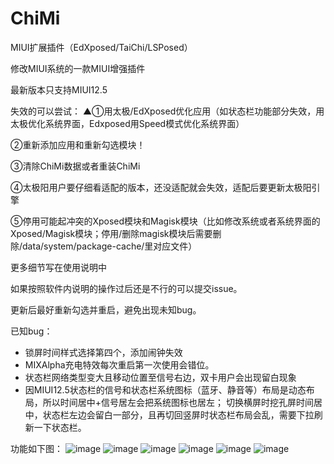 # ChiMi #
MIUI扩展插件（EdXposed/TaiChi/LSPosed）

修改MIUI系统的一款MIUI增强插件


最新版本只支持MIUI12.5

失效的可以尝试：
▲①用太极/EdXposed优化应用（如状态栏功能部分失效，用太极优化系统界面，Edxposed用Speed模式优化系统界面） 

②重新添加应用和重新勾选模块！

③清除ChiMi数据或者重装ChiMi

④太极阳用户要仔细看适配的版本，还没适配就会失效，适配后要更新太极阳引擎

⑤停用可能起冲突的Xposed模块和Magisk模块（比如修改系统或者系统界面的Xposed/Magisk模块；停用/删除magisk模块后需要删除/data/system/package-cache/里对应文件）

更多细节写在使用说明中

如果按照软件内说明的操作过后还是不行的可以提交issue。

更新后最好重新勾选并重启，避免出现未知bug。


已知bug：
- 锁屏时间样式选择第四个，添加闹钟失效
- MIXAlpha充电特效每次重启第一次使用会错位。
- 状态栏网络类型变大且移动位置至信号右边，双卡用户会出现留白现象
- 因MIUI12.5状态栏的信号和状态栏系统图标（蓝牙、静音等）布局是动态布局，所以时间居中+信号居左会把系统图标也居左；
切换横屏时挖孔屏时间居中，状态栏左边会留白一部分，且再切回竖屏时状态栏布局会乱，需要下拉刷新一下状态栏。



功能如下图：
![image](https://github.com/yonghen/chimi-/raw/master/img/1.jpg)
![image](https://github.com/yonghen/chimi-/raw/master/img/2.jpg)
![image](https://github.com/yonghen/chimi-/raw/master/img/3.jpg)
![image](https://github.com/yonghen/chimi-/raw/master/img/4.jpg)
![image](https://github.com/yonghen/chimi-/raw/master/img/5.jpg)
![image](https://github.com/yonghen/chimi-/raw/master/img/6.jpg)